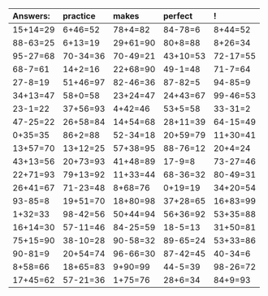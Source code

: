 | Answers: | practice | makes | perfect | ! |
| :--- | :--- | :--- | :--- | :--- |
| 15+14=29 | 6+46=52 | 78+4=82 | 84-78=6 | 8+44=52 | 
| 88-63=25 | 6+13=19 | 29+61=90 | 80+8=88 | 8+26=34 | 
| 95-27=68 | 70-34=36 | 70-49=21 | 43+10=53 | 72-17=55 | 
| 68-7=61 | 14+2=16 | 22+68=90 | 49-1=48 | 71-7=64 | 
| 27-8=19 | 51+46=97 | 82-46=36 | 87-82=5 | 94-85=9 | 
| 34+13=47 | 58+0=58 | 23+24=47 | 24+43=67 | 99-46=53 | 
| 23-1=22 | 37+56=93 | 4+42=46 | 53+5=58 | 33-31=2 | 
| 47-25=22 | 26+58=84 | 14+54=68 | 28+11=39 | 64-15=49 | 
| 0+35=35 | 86+2=88 | 52-34=18 | 20+59=79 | 11+30=41 | 
| 13+57=70 | 13+12=25 | 57+38=95 | 88-76=12 | 20+4=24 | 
| 43+13=56 | 20+73=93 | 41+48=89 | 17-9=8 | 73-27=46 | 
| 22+71=93 | 79+13=92 | 11+33=44 | 68-36=32 | 80-49=31 | 
| 26+41=67 | 71-23=48 | 8+68=76 | 0+19=19 | 34+20=54 | 
| 93-85=8 | 19+51=70 | 18+80=98 | 37+28=65 | 16+83=99 | 
| 1+32=33 | 98-42=56 | 50+44=94 | 56+36=92 | 53+35=88 | 
| 16+14=30 | 57-11=46 | 84-25=59 | 18-5=13 | 31+50=81 | 
| 75+15=90 | 38-10=28 | 90-58=32 | 89-65=24 | 53+33=86 | 
| 90-81=9 | 20+54=74 | 96-66=30 | 87-42=45 | 40-34=6 | 
| 8+58=66 | 18+65=83 | 9+90=99 | 44-5=39 | 98-26=72 | 
| 17+45=62 | 57-21=36 | 1+75=76 | 28+6=34 | 84+9=93 | 
